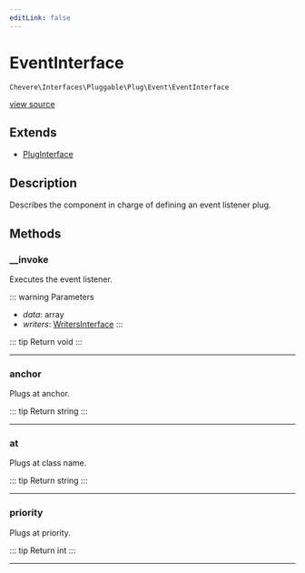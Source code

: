 ```yaml
---
editLink: false
---
```


# EventInterface

`Chevere\Interfaces\Pluggable\Plug\Event\EventInterface`

[view source](https://github.com/chevere/chevere/blob/master/src/Chevere/Interfaces/Pluggable/Plug/Event/EventInterface.php)

## Extends

- [PlugInterface](../../PlugInterface.md)

## Description

Describes the component in charge of defining an event listener plug.

## Methods

### __invoke

Executes the event listener.

::: warning Parameters
- *data*: array
- *writers*: [WritersInterface](../../../Writer/WritersInterface.md)
:::

::: tip Return
void
:::

---

### anchor

Plugs at anchor.

::: tip Return
string
:::

---

### at

Plugs at class name.

::: tip Return
string
:::

---

### priority

Plugs at priority.

::: tip Return
int
:::

---
